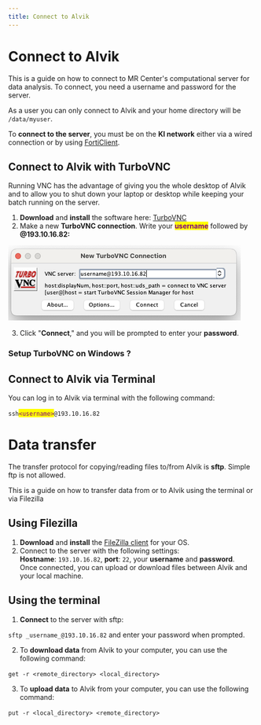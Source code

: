 ```yaml
---
title: Connect to Alvik
---
```


# Connect to Alvik
This is a guide on how to connect to MR Center's computational server for data analysis. To connect, you need a username and password for the server.

As a user you can only connect to Alvik and your home directory will be `/data/myuser`.

To **connect to the server**, you must be on the **KI network** either via a wired connection or by using [FortiClient](https://staff.ki.se/tools-and-support/it-and-telephony/tools-for-working-off-campus/vpn-service-ki-vpn).

## Connect to Alvik with TurboVNC
Running VNC has the advantage of giving you the whole desktop of Alvik and to allow you to shut down your laptop or desktop while keeping your batch running on the server.
1. **Download** and **install** the software here: [TurboVNC](https://www.turbovnc.org/)
2.  Make a new **TurboVNC connection**. Write your <mark style="color:purple;">**username**</mark> followed by **@193.10.16.82:**

![](https://github.com/k-CIR/MR-Center/blob/main/wiki_images/turboVNC_login.png)

3. Click "**Connect**," and you will be prompted to enter your **password**.

### Setup TurboVNC on Windows ?


## Connect to Alvik via Terminal

You can log in to Alvik via terminal with the following command:

`ssh`<mark style="color:purple;">`<username>`</mark>`@193.10.16.82`

# Data transfer

The transfer protocol for copying/reading files to/from Alvik is **sftp**. Simple ftp is not allowed. 

This is a guide on how to transfer data from or to Alvik using the terminal or via Filezilla

## Using Filezilla

1. **Download** and **install** the [FileZilla client](https://filezilla-project.org) for your OS.
2. Connect to the server with the following settings: \
   **Hostname**: `193.10.16.82`, **port**: `22`, your **username** and **password**. \
   Once connected, you can upload or download files between Alvik and your local machine.

## Using the terminal

1. **Connect** to the server with sftp:

&#x20;`sftp _username_@193.10.16.82` and enter your password when prompted.

2. To **download data** from Alvik to your computer, you can use the following command:

`get -r <remote_directory> <local_directory>`

3. To **upload data** to Alvik from your computer, you can use the following command:

`put -r <local_directory> <remote_directory>`